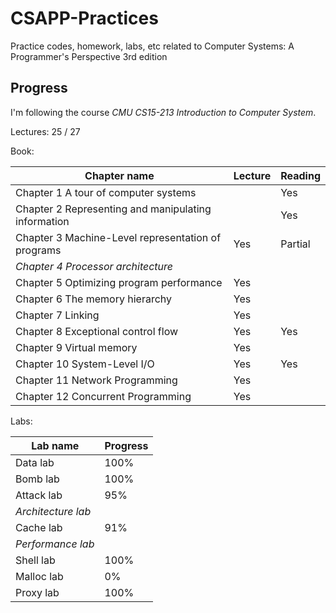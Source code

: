# CSAPP-Practices

Practice codes, homework, labs, etc related to Computer Systems: A Programmer's Perspective 3rd edition


## Progress

I'm following the course *CMU CS15-213 Introduction to Computer System*.

Lectures: 25 / 27

Book:

| Chapter name                                        | Lecture | Reading |
| --------------------------------------------------- | ------- | ------- |
| Chapter 1 A tour of computer systems                |         | Yes     |
| Chapter 2 Representing and manipulating information |         | Yes     |
| Chapter 3 Machine-Level representation of programs  | Yes     | Partial |
| *Chapter 4 Processor architecture*                  |         |         |
| Chapter 5 Optimizing program performance            | Yes     |         |
| Chapter 6 The memory hierarchy                      | Yes     |         |
| Chapter 7 Linking                                   | Yes     |         |
| Chapter 8 Exceptional control flow                  | Yes     | Yes     |
| Chapter 9 Virtual memory                            | Yes     |         |
| Chapter 10 System-Level I/O                         | Yes     | Yes     |
| Chapter 11 Network Programming                      | Yes     |         |
| Chapter 12 Concurrent Programming                   | Yes     |         |

Labs:

| Lab name          | Progress |
| ----------------- | -------- |
| Data lab          | 100%     |
| Bomb lab          | 100%     |
| Attack lab        | 95%      |
| *Architecture lab*|          |
| Cache lab         | 91%      |
| *Performance lab* |          |
| Shell lab         | 100%     |
| Malloc lab        | 0%       |
| Proxy lab         | 100%     |

